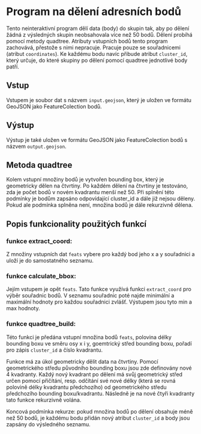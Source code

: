 # Program na dělení adresních bodů

Tento neinteraktivní program dělí data (body) do skupin tak, aby po dělení žádná z výsledných 
skupin neobsahovala více než 50 bodů. Dělení probíhá pomocí metody quadtree. Atributy 
vstupních bodů tento program zachovává, přestože s nimi nepracuje. Pracuje pouze se 
souřadnicemi (atribut `coordinates`). Ke každému bodu navíc přibude atribut `cluster_id`,
který určuje, do které skupiny po dělení pomocí quadtree jednotlivé body patří. 



## Vstup
Vstupem je soubor dat s názvem `input.geojson`, který je uložen ve formátu GeoJSON jako 
FeatureColection bodů. 



## Výstup
Výstup je také uložen ve formátu GeoJSON jako FeatureColection bodů s názvem `output.geojson`.



## Metoda quadtree
Kolem vstupní množiny bodů je vytvořen bounding box, který je geometricky dělen na čtvrtiny. 
Po každém dělení na čtvrtiny je testováno, zda je počet bodů v novém kvadrantu menší než 50.
Při splnění této podmínky je bodům zapsáno odpovídající cluster_id a dále již nejsou děleny.
Pokud ale podmínka splněna není, množina bodů je dále rekurzivně dělena. 



## Popis funkcionality použitých funkcí


### funkce extract_coord:
Z množiny vstupních dat `feats` vybere pro každý bod jeho x a y souřadnici a uloží je do
samostatného seznamu. 


### funkce calculate_bbox:
Jejím vstupem je opět `feats`. Tato funkce využívá funkci `extract_coord` pro výběr souřadnic
bodů. V seznamu souřadnic poté najde minimální a maximální hodnoty pro každou souřadnici
zvlášť. Výstupem jsou tyto min a max hodnoty. 


### funkce quadtree_build:
Této funkci je předána vstupní množina bodů `feats`, polovina délky bounding boxu ve směru 
osy x i y, goemtrický střed bounding boxu, pořadí pro zápis `cluster_id` a číslo kvadrantu. 

Funkce má za úkol geometricky dělit data na čtvrtiny. Pomocí geometrického středu původního 
bounding boxu jsou zde definovány nové 4 kvadranty. Každý nový kvadrant po dělení má svůj 
geometrický střed určen pomocí přičítání, resp. odčítání své nové délky (která se rovná 
polovině délky kvadrantu předchozího) od geometrického středu předchozího bounding boxu/kvadrantu. 
Následně je na nové čtyři kvadranty tato funkce rekurzivně volána. 

Koncová podmínka rekurze: pokud množina bodů po dělení obsahuje méně než 50 bodů, je každému bodu 
přidán nový atribut `cluster_id` a body jsou zapsány do výsledného seznamu. 
